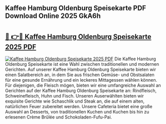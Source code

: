 ## Kaffee Hamburg Oldenburg Speisekarte PDF Download Online 2025 GkA6h

# <h2><a href="http://gc9hxw.nevu.top/?p=Kaffee+Hamburg+Oldenburg+Speisekarte">🔗 👉🔴 Kaffee Hamburg Oldenburg Speisekarte 2025 PDF</a></h2>

[![Kaffee Hamburg Oldenburg Speisekarte 2025 PDF](https://i.imgur.com/dBaPXMq.png)](http://gc9hxw.nevu.top/?p=Kaffee+Hamburg+Oldenburg+Speisekarte)
Die Kaffee Hamburg Oldenburg Speisekarte ist eine Wahl zwischen traditionellen und modernen Gerichten. Auf unserer Kaffee Hamburg Oldenburg Speisekarte bieten wir einen Salatbereich an, in dem Sie aus frischen Gemüse- und Obstsalaten für eine gesunde Ernährung und ein leckeres Mittagessen wählen können. Für diejenigen, die Fleisch mögen, bieten wir eine umfangreiche Auswahl an Gerichten auf der Kaffee Hamburg Oldenburg Speisekarte an: Rindfleisch, Schweinefleisch, Huhn und Fisch. Unseren Auserwählten bieten wir exquisite Gerichte wie Schaschlik und Steak an, die auf einem alten, natürlichen Feuer zubereitet werden. Unsere Cafeteria bietet eine große Auswahl an Desserts, von traditionellen Kuchen und Kuchen bis hin zu erlesenen Crème Brûlée und Schokoladen-Fufu-Pai.
